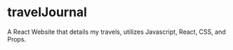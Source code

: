 # travelJournal
A React Website that details my travels, utilizes Javascript, React, CSS, and Props.
